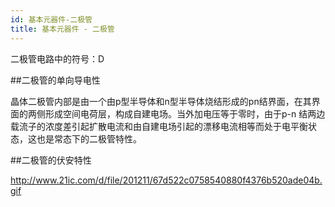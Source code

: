 ```yaml
---
id: 基本元器件-二极管
title: 基本元器件 - 二极管
---
```


二极管电路中的符号：D

##二极管的单向导电性

晶体二极管内部是由一个由p型半导体和n型半导体烧结形成的pn结界面，在其界面的两侧形成空间电荷层，构成自建电场。当外加电压等于零时，由于p-n 结两边载流子的浓度差引起扩散电流和由自建电场引起的漂移电流相等而处于电平衡状态，这也是常态下的二极管特性。

##二极管的伏安特性

http://www.21ic.com/d/file/201211/67d522c0758540880f4376b520ade04b.gif




